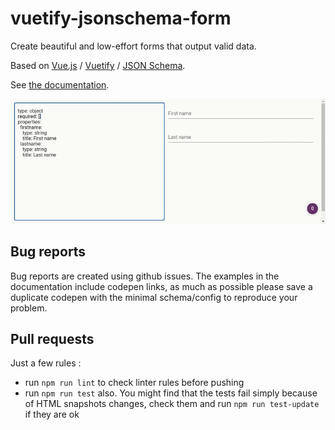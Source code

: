 # vuetify-jsonschema-form

Create beautiful and low-effort forms that output valid data.

Based on [Vue.js](https://vuejs.org/) / [Vuetify](https://vuetifyjs.com/) / [JSON Schema](https://json-schema.org/).

See [the documentation](https://koumoul-dev.github.io/vuetify-jsonschema-form/latest/).

![](doc/static/demo-video.gif)

## Bug reports

Bug reports are created using github issues. The examples in the documentation include codepen links, as much as possible please save a duplicate codepen with the minimal schema/config to reproduce your problem.

## Pull requests

Just a few rules :

  - run `npm run lint` to check linter rules before pushing
  - run `npm run test` also. You might find that the tests fail simply because of HTML snapshots changes, check them and run `npm run test-update` if they are ok
